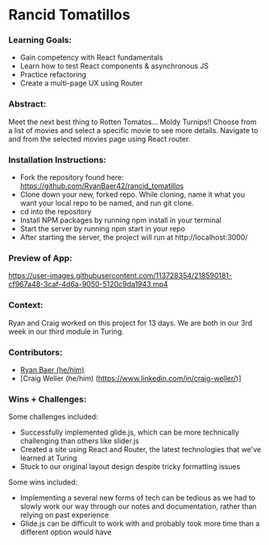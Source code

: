 # Rancid Tomatillos


### Learning Goals:
- Gain competency with React fundamentals
- Learn how to test React components & asynchronous JS
- Practice refactoring
- Create a multi-page UX using Router

### Abstract:
Meet the next best thing to Rotten Tomatos... Moldy Turnips!! Choose from a list of movies and select a specific movie to see more details. Navigate to and from the selected movies page using React router.


### Installation Instructions:
- Fork the repository found here: https://github.com/RyanBaer42/rancid_tomatillos
- Clone down your new, forked repo. While cloning, name it what you want your local repo to be named, and run git clone.
- cd into the repository
- Install NPM packages by running npm install in your terminal
- Start the server by running npm start in your repo
- After starting the server, the project will run at http://localhost:3000/

### Preview of App:

https://user-images.githubusercontent.com/113728354/218590181-cf967a48-3caf-4d6a-9050-5120c9da1943.mp4



### Context:
Ryan and Craig worked on this project for 13 days. We are both in our 3rd week in our third module in Turing. 


### Contributors:
- [Ryan Baer (he/him)](https://www.linkedin.com/in/ryan-baer-33311114a/)
- [Craig Weller (he/him) (https://www.linkedin.com/in/craig-weller/)]



### Wins + Challenges:
Some challenges included: 
- Successfully implemented glide.js, which can be more technically challenging than others like slider.js
- Created a site using React and Router, the latest technologies that we've learned at Turing
- Stuck to our original layout design despite tricky formatting issues


Some wins included:
- Implementing a several new forms of tech can be tedious as we had to slowly work our way through our notes and documentation, rather than relying on past experience
- Glide.js can be difficult to work with and probably took more time than a different option would have
